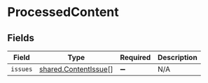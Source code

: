 # ProcessedContent


## Fields

| Field                                                               | Type                                                                | Required                                                            | Description                                                         |
| ------------------------------------------------------------------- | ------------------------------------------------------------------- | ------------------------------------------------------------------- | ------------------------------------------------------------------- |
| `issues`                                                            | [shared.ContentIssue](../../../sdk/models/shared/contentissue.md)[] | :heavy_minus_sign:                                                  | N/A                                                                 |